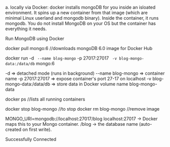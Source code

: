 a. locally via Docker: docker installs mongoDB for you inside an isloated environment. It spins up a new container from that image (which are minimal Linux userland and mongodb binary). Inside the container, it runs mongodb. You do not install MongoDB on your OS but the container has everything it needs.

Run MongoDB using Docker

docker pull mongo:6 //downloads mongoDB 6.0 image for Docker Hub

docker run -d `
--name blog-mongo`
-p 27017:27017 `
-v blog-mongo-data:/data/db`
mongo:6

-d => detached mode (runs in background)
--name blog-mongo => container name
-p 27017:27017 => expose container's port 27-17 on localhost
-v blog-mongo-data:/data/db => store data in Docker volume name blog-mongo-data

docker ps //lists all running containers

docker stop blog-mongo //to stop
docker rm blog-mongo //remove image

MONGO_URI=mongodb://localhost:27017/blog
localhost:27017 → Docker maps this to your Mongo container.
/blog → the database name (auto-created on first write).

Successfully Connected
